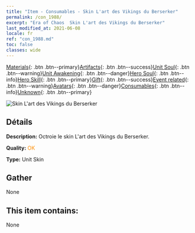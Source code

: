 ```yaml
---
title: "Item - Consumables - Skin L'art des Vikings du Berserker"
permalink: /con_1988/
excerpt: "Era of Chaos  Skin L'art des Vikings du Berserker"
last_modified_at: 2021-06-08
locale: fr
ref: "con_1988.md"
toc: false
classes: wide
---
```

 [Materials](/ItemsFR/){: .btn .btn--primary}[Artifacts](/ItemsFR/Artifacts/){: .btn .btn--success}[Unit Soul](/ItemsFR/UnitSoul/){: .btn .btn--warning}[Unit Awakening](/ItemsFR/UnitAwakening/){: .btn .btn--danger}[Hero Soul](/ItemsFR/HeroSoul/){: .btn .btn--info}[Hero Skill](/ItemsFR/HeroSkill/){: .btn .btn--primary}[Gift](/ItemsFR/Gift/){: .btn .btn--success}[Event related](/ItemsFR/Events/){: .btn .btn--warning}[Avatars](/ItemsFR/Avatars/){: .btn .btn--danger}[Consumables](/ItemsFR/Consumables/){: .btn .btn--info}[Unknown](/ItemsFR/Unknown/){: .btn .btn--primary}

 ![Skin L'art des Vikings du Berserker](/images/u/ti_kuangzhanshipifu.jpg)

## Détails
 **Description:** Octroie le skin L'art des Vikings du Berserker.

 **Quality:** <span style="color: #FF8C00">OK</span>

 **Type:** Unit Skin

## Gather

  None

## This item contains:

  None

